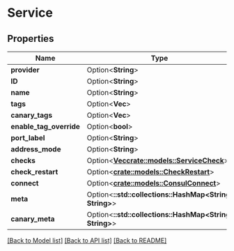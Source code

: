 # Service

## Properties

Name | Type | Description | Notes
------------ | ------------- | ------------- | -------------
**provider** | Option<**String**> |  | [optional]
**ID** | Option<**String**> |  | [optional]
**name** | Option<**String**> |  | [optional]
**tags** | Option<**Vec<String>**> |  | [optional]
**canary_tags** | Option<**Vec<String>**> |  | [optional]
**enable_tag_override** | Option<**bool**> |  | [optional]
**port_label** | Option<**String**> |  | [optional]
**address_mode** | Option<**String**> |  | [optional]
**checks** | Option<[**Vec<crate::models::ServiceCheck>**](ServiceCheck.md)> |  | [optional]
**check_restart** | Option<[**crate::models::CheckRestart**](CheckRestart.md)> |  | [optional]
**connect** | Option<[**crate::models::ConsulConnect**](ConsulConnect.md)> |  | [optional]
**meta** | Option<**::std::collections::HashMap<String, String>**> |  | [optional]
**canary_meta** | Option<**::std::collections::HashMap<String, String>**> |  | [optional]

[[Back to Model list]](../README.md#documentation-for-models) [[Back to API list]](../README.md#documentation-for-api-endpoints) [[Back to README]](../README.md)


